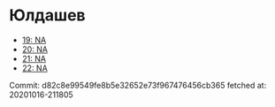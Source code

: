 # Юлдашев
- [19: NA](19.md)
- [20: NA](20.md)
- [21: NA](21.md)
- [22: NA](22.md)

Commit: d82c8e99549fe8b5e32652e73f967476456cb365
 fetched at: 20201016-211805
